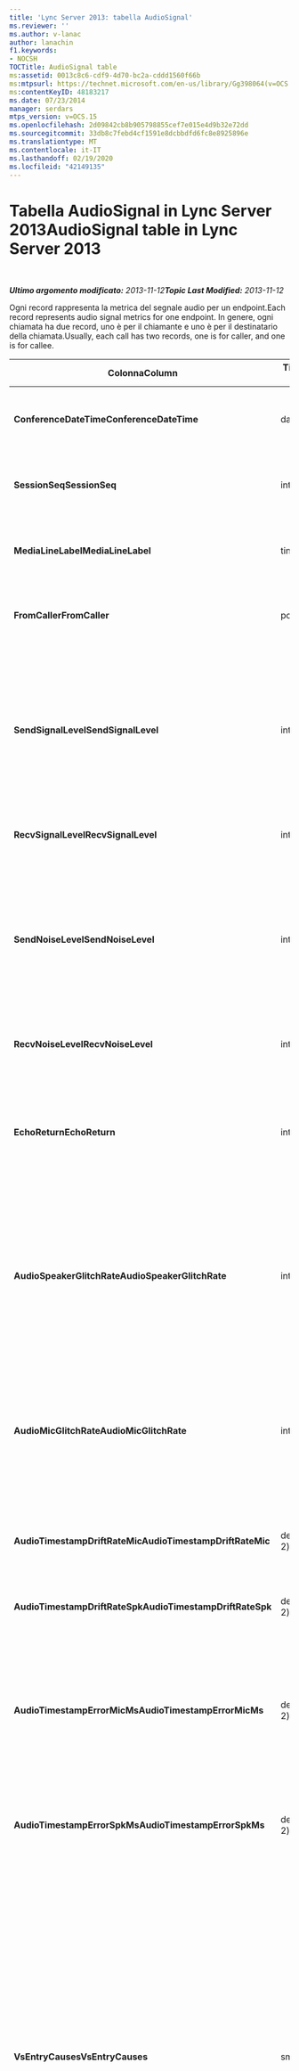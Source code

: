 ```yaml
---
title: 'Lync Server 2013: tabella AudioSignal'
ms.reviewer: ''
ms.author: v-lanac
author: lanachin
f1.keywords:
- NOCSH
TOCTitle: AudioSignal table
ms:assetid: 0013c8c6-cdf9-4d70-bc2a-cddd1560f66b
ms:mtpsurl: https://technet.microsoft.com/en-us/library/Gg398064(v=OCS.15)
ms:contentKeyID: 48183217
ms.date: 07/23/2014
manager: serdars
mtps_version: v=OCS.15
ms.openlocfilehash: 2d09842cb8b905798855cef7e015e4d9b32e72dd
ms.sourcegitcommit: 33db8c7febd4cf1591e8dcbbdfd6fc8e8925896e
ms.translationtype: MT
ms.contentlocale: it-IT
ms.lasthandoff: 02/19/2020
ms.locfileid: "42149135"
---
```

<div data-xmlns="http://www.w3.org/1999/xhtml">

<div class="topic" data-xmlns="http://www.w3.org/1999/xhtml" data-msxsl="urn:schemas-microsoft-com:xslt" data-cs="http://msdn.microsoft.com/">

<div data-asp="https://msdn2.microsoft.com/asp">

# <a name="audiosignal-table-in-lync-server-2013"></a><span data-ttu-id="7ffef-102">Tabella AudioSignal in Lync Server 2013</span><span class="sxs-lookup"><span data-stu-id="7ffef-102">AudioSignal table in Lync Server 2013</span></span>

</div>

<div id="mainSection">

<div id="mainBody">

<span> </span>

<span data-ttu-id="7ffef-103">_**Ultimo argomento modificato:** 2013-11-12_</span><span class="sxs-lookup"><span data-stu-id="7ffef-103">_**Topic Last Modified:** 2013-11-12_</span></span>

<span data-ttu-id="7ffef-104">Ogni record rappresenta la metrica del segnale audio per un endpoint.</span><span class="sxs-lookup"><span data-stu-id="7ffef-104">Each record represents audio signal metrics for one endpoint.</span></span> <span data-ttu-id="7ffef-105">In genere, ogni chiamata ha due record, uno è per il chiamante e uno è per il destinatario della chiamata.</span><span class="sxs-lookup"><span data-stu-id="7ffef-105">Usually, each call has two records, one is for caller, and one is for callee.</span></span>


<table>
<colgroup>
<col style="width: 25%" />
<col style="width: 25%" />
<col style="width: 25%" />
<col style="width: 25%" />
</colgroup>
<thead>
<tr class="header">
<th><span data-ttu-id="7ffef-106"><strong>Colonna</strong></span><span class="sxs-lookup"><span data-stu-id="7ffef-106"><strong>Column</strong></span></span></th>
<th><span data-ttu-id="7ffef-107"><strong>Tipo di dati</strong></span><span class="sxs-lookup"><span data-stu-id="7ffef-107"><strong>Data Type</strong></span></span></th>
<th><span data-ttu-id="7ffef-108"><strong>Chiave/indice</strong></span><span class="sxs-lookup"><span data-stu-id="7ffef-108"><strong>Key/Index</strong></span></span></th>
<th><span data-ttu-id="7ffef-109"><strong>Dettagli</strong></span><span class="sxs-lookup"><span data-stu-id="7ffef-109"><strong>Details</strong></span></span></th>
</tr>
</thead>
<tbody>
<tr class="odd">
<td><p><span data-ttu-id="7ffef-110"><strong>ConferenceDateTime</strong></span><span class="sxs-lookup"><span data-stu-id="7ffef-110"><strong>ConferenceDateTime</strong></span></span></p></td>
<td><p><span data-ttu-id="7ffef-111">datetime</span><span class="sxs-lookup"><span data-stu-id="7ffef-111">datetime</span></span></p></td>
<td><p><span data-ttu-id="7ffef-112">Principale</span><span class="sxs-lookup"><span data-stu-id="7ffef-112">Primary</span></span></p></td>
<td><p><span data-ttu-id="7ffef-113">A cui viene fatto riferimento dalla <a href="lync-server-2013-medialine-table.md">Tabella MediaLine in Lync Server 2013</a>.</span><span class="sxs-lookup"><span data-stu-id="7ffef-113">Referenced from the <a href="lync-server-2013-medialine-table.md">MediaLine table in Lync Server 2013</a>.</span></span></p></td>
</tr>
<tr class="even">
<td><p><span data-ttu-id="7ffef-114"><strong>SessionSeq</strong></span><span class="sxs-lookup"><span data-stu-id="7ffef-114"><strong>SessionSeq</strong></span></span></p></td>
<td><p><span data-ttu-id="7ffef-115">int</span><span class="sxs-lookup"><span data-stu-id="7ffef-115">int</span></span></p></td>
<td><p><span data-ttu-id="7ffef-116">Principale</span><span class="sxs-lookup"><span data-stu-id="7ffef-116">Primary</span></span></p></td>
<td><p><span data-ttu-id="7ffef-117">A cui viene fatto riferimento dalla <a href="lync-server-2013-medialine-table.md">Tabella MediaLine in Lync Server 2013</a>.</span><span class="sxs-lookup"><span data-stu-id="7ffef-117">Referenced from the <a href="lync-server-2013-medialine-table.md">MediaLine table in Lync Server 2013</a>.</span></span></p></td>
</tr>
<tr class="odd">
<td><p><span data-ttu-id="7ffef-118"><strong>MediaLineLabel</strong></span><span class="sxs-lookup"><span data-stu-id="7ffef-118"><strong>MediaLineLabel</strong></span></span></p></td>
<td><p><span data-ttu-id="7ffef-119">tinyint</span><span class="sxs-lookup"><span data-stu-id="7ffef-119">tinyint</span></span></p></td>
<td><p><span data-ttu-id="7ffef-120">Principale</span><span class="sxs-lookup"><span data-stu-id="7ffef-120">Primary</span></span></p></td>
<td><p><span data-ttu-id="7ffef-121">A cui viene fatto riferimento dalla <a href="lync-server-2013-medialine-table.md">Tabella MediaLine in Lync Server 2013</a>.</span><span class="sxs-lookup"><span data-stu-id="7ffef-121">Referenced from the <a href="lync-server-2013-medialine-table.md">MediaLine table in Lync Server 2013</a>.</span></span></p></td>
</tr>
<tr class="even">
<td><p><span data-ttu-id="7ffef-122"><strong>FromCaller</strong></span><span class="sxs-lookup"><span data-stu-id="7ffef-122"><strong>FromCaller</strong></span></span></p></td>
<td><p><span data-ttu-id="7ffef-123">po'</span><span class="sxs-lookup"><span data-stu-id="7ffef-123">bit</span></span></p></td>
<td><p><span data-ttu-id="7ffef-124">Principale</span><span class="sxs-lookup"><span data-stu-id="7ffef-124">Primary</span></span></p></td>
<td><p><span data-ttu-id="7ffef-125">0: dati del destinatario della chiamata</span><span class="sxs-lookup"><span data-stu-id="7ffef-125">0: Callee’s data</span></span></p>
<p><span data-ttu-id="7ffef-126">1: dati del chiamante</span><span class="sxs-lookup"><span data-stu-id="7ffef-126">1: Caller’s data</span></span></p></td>
</tr>
<tr class="odd">
<td><p><span data-ttu-id="7ffef-127"><strong>SendSignalLevel</strong></span><span class="sxs-lookup"><span data-stu-id="7ffef-127"><strong>SendSignalLevel</strong></span></span></p></td>
<td><p><span data-ttu-id="7ffef-128">int</span><span class="sxs-lookup"><span data-stu-id="7ffef-128">int</span></span></p></td>
<td><p> </p></td>
<td><p><span data-ttu-id="7ffef-129">Rappresenta il livello di segnale audio post-analogico di controllo del guadagno.</span><span class="sxs-lookup"><span data-stu-id="7ffef-129">Represents the Post-Analog Gain Control audio signal level.</span></span> <span data-ttu-id="7ffef-130">L'unità di misura per questa metrica è dBmo.</span><span class="sxs-lookup"><span data-stu-id="7ffef-130">The unit for this metric is dBmo.</span></span> <span data-ttu-id="7ffef-131">Per una qualità accettabile, il valore deve essere almeno pari a 30 dBmo.</span><span class="sxs-lookup"><span data-stu-id="7ffef-131">For acceptable quality, it should be at least 30 dBmo.</span></span> <span data-ttu-id="7ffef-132">Questa metrica non è riportata da telefoni IP o A/V Conferencing Server.</span><span class="sxs-lookup"><span data-stu-id="7ffef-132">This metric is not reported by the A/V Conferencing Server or IP phones.</span></span></p></td>
</tr>
<tr class="even">
<td><p><span data-ttu-id="7ffef-133"><strong>RecvSignalLevel</strong></span><span class="sxs-lookup"><span data-stu-id="7ffef-133"><strong>RecvSignalLevel</strong></span></span></p></td>
<td><p><span data-ttu-id="7ffef-134">int</span><span class="sxs-lookup"><span data-stu-id="7ffef-134">int</span></span></p></td>
<td><p> </p></td>
<td><p><span data-ttu-id="7ffef-135">Vedere SendSignalLevel.</span><span class="sxs-lookup"><span data-stu-id="7ffef-135">See SendSignalLevel.</span></span></p></td>
</tr>
<tr class="odd">
<td><p><span data-ttu-id="7ffef-136"><strong>SendNoiseLevel</strong></span><span class="sxs-lookup"><span data-stu-id="7ffef-136"><strong>SendNoiseLevel</strong></span></span></p></td>
<td><p><span data-ttu-id="7ffef-137">int</span><span class="sxs-lookup"><span data-stu-id="7ffef-137">int</span></span></p></td>
<td><p> </p></td>
<td><p><span data-ttu-id="7ffef-138">Rappresenta il livello di rumore del controllo di guadagno post-analogico.</span><span class="sxs-lookup"><span data-stu-id="7ffef-138">Represents the Post-Analog Gain Control audio noise level.</span></span> <span data-ttu-id="7ffef-139">L'unità di misura per questa metrica è dBmo.</span><span class="sxs-lookup"><span data-stu-id="7ffef-139">The unit for this metric is dBmo.</span></span> <span data-ttu-id="7ffef-140">Per una qualità accettabile, il valore deve essere inferiore a 35 dBmo.</span><span class="sxs-lookup"><span data-stu-id="7ffef-140">For acceptable quality, it should be less than 35 dBmo.</span></span> <span data-ttu-id="7ffef-141">Questa metrica non è riportata da telefoni IP o A/V Conferencing Server.</span><span class="sxs-lookup"><span data-stu-id="7ffef-141">This metric is not reported by the A/V Conferencing Server or IP phones.</span></span></p></td>
</tr>
<tr class="even">
<td><p><span data-ttu-id="7ffef-142"><strong>RecvNoiseLevel</strong></span><span class="sxs-lookup"><span data-stu-id="7ffef-142"><strong>RecvNoiseLevel</strong></span></span></p></td>
<td><p><span data-ttu-id="7ffef-143">int</span><span class="sxs-lookup"><span data-stu-id="7ffef-143">int</span></span></p></td>
<td><p> </p></td>
<td><p><span data-ttu-id="7ffef-144">Vedere SendNoiseLevel.</span><span class="sxs-lookup"><span data-stu-id="7ffef-144">See SendNoiseLevel.</span></span></p></td>
</tr>
<tr class="odd">
<td><p><span data-ttu-id="7ffef-145"><strong>EchoReturn</strong></span><span class="sxs-lookup"><span data-stu-id="7ffef-145"><strong>EchoReturn</strong></span></span></p></td>
<td><p><span data-ttu-id="7ffef-146">int</span><span class="sxs-lookup"><span data-stu-id="7ffef-146">int</span></span></p></td>
<td><p> </p></td>
<td><p><span data-ttu-id="7ffef-147">Metrica di miglioramento della perdita di rendimento eco.</span><span class="sxs-lookup"><span data-stu-id="7ffef-147">Echo Return Loss Enhancement metric.</span></span> <span data-ttu-id="7ffef-148">L'unità di misura per questa metrica è dB.</span><span class="sxs-lookup"><span data-stu-id="7ffef-148">The unit for this metric is dB.</span></span> <span data-ttu-id="7ffef-149">I valori più bassi rappresentano un'eco minore.</span><span class="sxs-lookup"><span data-stu-id="7ffef-149">Lower values represent less echo.</span></span> <span data-ttu-id="7ffef-150">Questa metrica non è riportata da telefoni IP o A/V Conferencing Server.</span><span class="sxs-lookup"><span data-stu-id="7ffef-150">This metric is not reported by the A/V Conferencing Server or IP phones.</span></span></p></td>
</tr>
<tr class="even">
<td><p><span data-ttu-id="7ffef-151"><strong>AudioSpeakerGlitchRate</strong></span><span class="sxs-lookup"><span data-stu-id="7ffef-151"><strong>AudioSpeakerGlitchRate</strong></span></span></p></td>
<td><p><span data-ttu-id="7ffef-152">int</span><span class="sxs-lookup"><span data-stu-id="7ffef-152">int</span></span></p></td>
<td><p> </p></td>
<td><p><span data-ttu-id="7ffef-153">Glitch medi per cinque minuti per il rendering degli altoparlanti.</span><span class="sxs-lookup"><span data-stu-id="7ffef-153">Average glitches per five minutes for the loudspeaker rendering.</span></span> <span data-ttu-id="7ffef-154">Per una buona qualità, il valore deve essere inferiore a 1 ogni 5 minuti.</span><span class="sxs-lookup"><span data-stu-id="7ffef-154">For good quality, this should be less than one per five minutes.</span></span> <span data-ttu-id="7ffef-155">Questa metrica non è riportata da A/V Conferencing Server, Mediation Server o telefoni IP.</span><span class="sxs-lookup"><span data-stu-id="7ffef-155">Not reported by A/V Conferencing Servers, Mediation Servers, or IP phones.</span></span></p></td>
</tr>
<tr class="odd">
<td><p><span data-ttu-id="7ffef-156"><strong>AudioMicGlitchRate</strong></span><span class="sxs-lookup"><span data-stu-id="7ffef-156"><strong>AudioMicGlitchRate</strong></span></span></p></td>
<td><p><span data-ttu-id="7ffef-157">int</span><span class="sxs-lookup"><span data-stu-id="7ffef-157">int</span></span></p></td>
<td><p> </p></td>
<td><p><span data-ttu-id="7ffef-158">Glitch media per cinque minuti per l'acquisizione del microfono.</span><span class="sxs-lookup"><span data-stu-id="7ffef-158">Average glitches per five minutes for the microphone capture.</span></span> <span data-ttu-id="7ffef-159">Per una buona qualità, il valore deve essere inferiore a 1 ogni 5 minuti.</span><span class="sxs-lookup"><span data-stu-id="7ffef-159">For good quality this should be less than one per five minutes.</span></span> <span data-ttu-id="7ffef-160">Questa metrica non è riportata da A/V Conferencing Server, Mediation Server o telefoni IP.</span><span class="sxs-lookup"><span data-stu-id="7ffef-160">Not reported by A/V Conferencing Servers, Mediation Servers, or IP phones.</span></span></p></td>
</tr>
<tr class="even">
<td><p><span data-ttu-id="7ffef-161"><strong>AudioTimestampDriftRateMic</strong></span><span class="sxs-lookup"><span data-stu-id="7ffef-161"><strong>AudioTimestampDriftRateMic</strong></span></span></p></td>
<td><p><span data-ttu-id="7ffef-162">decimale (9, 2)</span><span class="sxs-lookup"><span data-stu-id="7ffef-162">decimal(9,2)</span></span></p></td>
<td><p> </p></td>
<td><p><span data-ttu-id="7ffef-163">Velocità della deriva del clock del dispositivo microfono rispetto al clock della CPU.</span><span class="sxs-lookup"><span data-stu-id="7ffef-163">Microphone device clock drift rate, relative to CPU clock.</span></span></p></td>
</tr>
<tr class="odd">
<td><p><span data-ttu-id="7ffef-164"><strong>AudioTimestampDriftRateSpk</strong></span><span class="sxs-lookup"><span data-stu-id="7ffef-164"><strong>AudioTimestampDriftRateSpk</strong></span></span></p></td>
<td><p><span data-ttu-id="7ffef-165">decimale (9, 2)</span><span class="sxs-lookup"><span data-stu-id="7ffef-165">decimal(9,2)</span></span></p></td>
<td><p> </p></td>
<td><p><span data-ttu-id="7ffef-166">Velocità della deriva del dispositivo di altoparlanti, rispetto al clock della CPU.</span><span class="sxs-lookup"><span data-stu-id="7ffef-166">Speaker device clock drift rate, relative to CPU clock.</span></span></p></td>
</tr>
<tr class="even">
<td><p><span data-ttu-id="7ffef-167"><strong>AudioTimestampErrorMicMs</strong></span><span class="sxs-lookup"><span data-stu-id="7ffef-167"><strong>AudioTimestampErrorMicMs</strong></span></span></p></td>
<td><p><span data-ttu-id="7ffef-168">decimale (9, 2)</span><span class="sxs-lookup"><span data-stu-id="7ffef-168">decimal(9,2)</span></span></p></td>
<td><p> </p></td>
<td><p><span data-ttu-id="7ffef-169">Velocità della deriva del dispositivo di altoparlanti, rispetto al clock della CPU.</span><span class="sxs-lookup"><span data-stu-id="7ffef-169">Speaker device clock drift rate, relative to CPU clock.</span></span></p>
<p><span data-ttu-id="7ffef-170">Media di errore del timestamp, in millisecondi, del flusso di acquisizione del microfono negli ultimi 20 secondi della chiamata.</span><span class="sxs-lookup"><span data-stu-id="7ffef-170">Average microphone capture stream time stamp error, in milliseconds, in the last 20 seconds of the call.</span></span></p></td>
</tr>
<tr class="odd">
<td><p><span data-ttu-id="7ffef-171"><strong>AudioTimestampErrorSpkMs</strong></span><span class="sxs-lookup"><span data-stu-id="7ffef-171"><strong>AudioTimestampErrorSpkMs</strong></span></span></p></td>
<td><p><span data-ttu-id="7ffef-172">decimale (9, 2)</span><span class="sxs-lookup"><span data-stu-id="7ffef-172">decimal(9,2)</span></span></p></td>
<td><p> </p></td>
<td><p><span data-ttu-id="7ffef-173">Errore medio del timestamp del flusso di rendering dell'altoparlante, in millisecondi, negli ultimi 20 secondi della chiamata.</span><span class="sxs-lookup"><span data-stu-id="7ffef-173">Average speaker render stream time stamp error, in milliseconds, in the last 20 seconds of the call.</span></span></p></td>
</tr>
<tr class="even">
<td><p><span data-ttu-id="7ffef-174"><strong>VsEntryCauses</strong></span><span class="sxs-lookup"><span data-stu-id="7ffef-174"><strong>VsEntryCauses</strong></span></span></p></td>
<td><p><span data-ttu-id="7ffef-175">smallint</span><span class="sxs-lookup"><span data-stu-id="7ffef-175">smallint</span></span></p></td>
<td><p> </p></td>
<td><p><span data-ttu-id="7ffef-176">La commutazione vocale è una modalità half-duplex con possibilità di interruzione ridotta.</span><span class="sxs-lookup"><span data-stu-id="7ffef-176">Voice switch is a half-duplex mode with reduced interruption ability.</span></span> <span data-ttu-id="7ffef-177">Cause della voce del commutatore vocale:</span><span class="sxs-lookup"><span data-stu-id="7ffef-177">Causes of voice switch entry:</span></span></p>
<p><span data-ttu-id="7ffef-178">ENTER_VS_BADTS 0X01</span><span class="sxs-lookup"><span data-stu-id="7ffef-178">ENTER_VS_BADTS 0x01</span></span></p>
<p><span data-ttu-id="7ffef-179">ENTER_VS_ECHO 0x02</span><span class="sxs-lookup"><span data-stu-id="7ffef-179">ENTER_VS_ECHO 0x02</span></span></p>
<p><span data-ttu-id="7ffef-180">ENTER_VS_FORCEORCONVERGENCE 0X04</span><span class="sxs-lookup"><span data-stu-id="7ffef-180">ENTER_VS_FORCEORCONVERGENCE 0x04</span></span></p>
<p><span data-ttu-id="7ffef-181">ENTER_VS_DNLP 0x08</span><span class="sxs-lookup"><span data-stu-id="7ffef-181">ENTER_VS_DNLP 0x08</span></span></p>
<p><span data-ttu-id="7ffef-182">La causa può essere una combinazione di queste singole cause.</span><span class="sxs-lookup"><span data-stu-id="7ffef-182">The cause can be a combination of those individual causes.</span></span> <span data-ttu-id="7ffef-183">ENTER_VS_FORCEORCONVERGENCE può essere abilitato solo da RegKey a scopo di test.</span><span class="sxs-lookup"><span data-stu-id="7ffef-183">ENTER_VS_FORCEORCONVERGENCE can only be enabled by regkey for test purpose.</span></span></p>
<p><span data-ttu-id="7ffef-184">Il tipo di dati per questa colonna è stato modificato in Microsoft Lync Server 2013.</span><span class="sxs-lookup"><span data-stu-id="7ffef-184">The data type for this column was changed in Microsoft Lync Server 2013.</span></span></p></td>
</tr>
<tr class="odd">
<td><p><span data-ttu-id="7ffef-185"><strong>EchoEventCauses</strong></span><span class="sxs-lookup"><span data-stu-id="7ffef-185"><strong>EchoEventCauses</strong></span></span></p></td>
<td><p><span data-ttu-id="7ffef-186">tinyint</span><span class="sxs-lookup"><span data-stu-id="7ffef-186">tinyint</span></span></p></td>
<td><p> </p></td>
<td><p><span data-ttu-id="7ffef-187">Cause di un evento Echo:</span><span class="sxs-lookup"><span data-stu-id="7ffef-187">Causes of an echo event:</span></span></p>
<p><span data-ttu-id="7ffef-188">ECHO_EVENT_BAD_TIMESTAMP 0x01</span><span class="sxs-lookup"><span data-stu-id="7ffef-188">ECHO_EVENT_BAD_TIMESTAMP 0x01</span></span></p>
<p><span data-ttu-id="7ffef-189">ECHO_EVENT_POSTAEC_ECHO 0X02</span><span class="sxs-lookup"><span data-stu-id="7ffef-189">ECHO_EVENT_POSTAEC_ECHO 0x02</span></span></p>
<p><span data-ttu-id="7ffef-190">ECHO_EVENT_ANLP 0x04</span><span class="sxs-lookup"><span data-stu-id="7ffef-190">ECHO_EVENT_ANLP 0x04</span></span></p>
<p><span data-ttu-id="7ffef-191">ECHO_EVENT_DNLP 0x08</span><span class="sxs-lookup"><span data-stu-id="7ffef-191">ECHO_EVENT_DNLP 0x08</span></span></p>
<p><span data-ttu-id="7ffef-192">ECHO_EVENT_MIC_CLIPPING 0X10</span><span class="sxs-lookup"><span data-stu-id="7ffef-192">ECHO_EVENT_MIC_CLIPPING 0x10</span></span></p>
<p><span data-ttu-id="7ffef-193">ECHO_EVENT_BAD_STATE 0x20</span><span class="sxs-lookup"><span data-stu-id="7ffef-193">ECHO_EVENT_BAD_STATE 0x20</span></span></p>
<p><span data-ttu-id="7ffef-194">La causa può essere una combinazione di queste singole cause.</span><span class="sxs-lookup"><span data-stu-id="7ffef-194">The cause can be a combination of those individual causes.</span></span></p></td>
</tr>
<tr class="even">
<td><p><span data-ttu-id="7ffef-195"><strong>EchoPercentMicIn</strong></span><span class="sxs-lookup"><span data-stu-id="7ffef-195"><strong>EchoPercentMicIn</strong></span></span></p></td>
<td><p><span data-ttu-id="7ffef-196">Decimal (5, 2)</span><span class="sxs-lookup"><span data-stu-id="7ffef-196">decimal(5,2)</span></span></p></td>
<td><p> </p></td>
<td><p><span data-ttu-id="7ffef-197">Percentuale del tempo in cui è stata rilevata eco nel flusso di acquisizione del microfono.</span><span class="sxs-lookup"><span data-stu-id="7ffef-197">Percentage of time when echo was detected in the microphone capture stream.</span></span> <span data-ttu-id="7ffef-198">In genere, i valori sono bassi per gli auricolari o i telefoni e sono più alti per i telefoni speaker o per gli altoparlanti autonomi.</span><span class="sxs-lookup"><span data-stu-id="7ffef-198">Typically, values are low for headsets or handsets, and higher for speaker phones or stand-alone speakers.</span></span> <span data-ttu-id="7ffef-199">Per i dispositivi che supportano l'annullamento dell'eco acustica di bordo, i valori elevati indicano una perdita di eco.</span><span class="sxs-lookup"><span data-stu-id="7ffef-199">For devices that support on-board acoustic echo cancellation, high values indicate echo leak.</span></span> <span data-ttu-id="7ffef-200">Per gli altri dispositivi, questa metrica non deve essere utilizzata per valutare la qualità del dispositivo.</span><span class="sxs-lookup"><span data-stu-id="7ffef-200">For other devices, this metric should not be used to evaluate device quality.</span></span></p></td>
</tr>
<tr class="odd">
<td><p><span data-ttu-id="7ffef-201"><strong>EchoPercentSend</strong></span><span class="sxs-lookup"><span data-stu-id="7ffef-201"><strong>EchoPercentSend</strong></span></span></p></td>
<td><p><span data-ttu-id="7ffef-202">Decimal (5, 2)</span><span class="sxs-lookup"><span data-stu-id="7ffef-202">decimal(5,2)</span></span></p></td>
<td></td>
<td><p><span data-ttu-id="7ffef-203">Percentuale di tempo in cui l'eco viene rilevata nel flusso inviato.</span><span class="sxs-lookup"><span data-stu-id="7ffef-203">Percentage of time when echo is detected in sent stream.</span></span> <span data-ttu-id="7ffef-204">Un'elevata percentuale di eco nei flussi di invio è un'indicazione della perdita di eco.</span><span class="sxs-lookup"><span data-stu-id="7ffef-204">High echo percentage in send streams an indication of echo leak.</span></span></p></td>
</tr>
<tr class="even">
<td><p><span data-ttu-id="7ffef-205"><strong>RxAGCSignalLevel</strong></span><span class="sxs-lookup"><span data-stu-id="7ffef-205"><strong>RxAGCSignalLevel</strong></span></span></p></td>
<td><p><span data-ttu-id="7ffef-206">int</span><span class="sxs-lookup"><span data-stu-id="7ffef-206">int</span></span></p></td>
<td><p> </p></td>
<td><p><span data-ttu-id="7ffef-207">Livello di segnale ricevuto sul Mediation Server dal gateway. Questo è valido solo per il Mediation Server.</span><span class="sxs-lookup"><span data-stu-id="7ffef-207">Received signal level on the Mediation Server from the Gateway; this applies only to the Mediation Server.</span></span> <span data-ttu-id="7ffef-208">L'unità di misura per questa metrica è dBoV.</span><span class="sxs-lookup"><span data-stu-id="7ffef-208">The unit of this metric is dBoV.</span></span> <span data-ttu-id="7ffef-209">Per una buona qualità, l'intervallo accettabile dovrebbe essere [-30 a-18] dBoV.</span><span class="sxs-lookup"><span data-stu-id="7ffef-209">For good quality, the acceptable range should be [-30 to -18] dBoV.</span></span></p></td>
</tr>
<tr class="odd">
<td><p><span data-ttu-id="7ffef-210"><strong>RxAGCNoiseLevel</strong></span><span class="sxs-lookup"><span data-stu-id="7ffef-210"><strong>RxAGCNoiseLevel</strong></span></span></p></td>
<td><p><span data-ttu-id="7ffef-211">int</span><span class="sxs-lookup"><span data-stu-id="7ffef-211">int</span></span></p></td>
<td><p> </p></td>
<td><p><span data-ttu-id="7ffef-212">Livello di segnale ricevuto sul Mediation Server dal gateway.</span><span class="sxs-lookup"><span data-stu-id="7ffef-212">Received signal level on the Mediation Server from the Gateway.</span></span> <span data-ttu-id="7ffef-213">Si applica solo al Mediation Server.</span><span class="sxs-lookup"><span data-stu-id="7ffef-213">This applies only to the Mediation Server.</span></span> <span data-ttu-id="7ffef-214">L'unità di misura per questa metrica è dBoV.</span><span class="sxs-lookup"><span data-stu-id="7ffef-214">The unit of this metric is dBoV.</span></span> <span data-ttu-id="7ffef-215">Per una buona qualità, il valore accettabile deve essere inferiore a -50 dBoV.</span><span class="sxs-lookup"><span data-stu-id="7ffef-215">For good quality, the acceptable range should be less than -50 dBoV.</span></span></p></td>
</tr>
<tr class="even">
<td><p><span data-ttu-id="7ffef-216"><strong>RxAvgAGCGain</strong></span><span class="sxs-lookup"><span data-stu-id="7ffef-216"><strong>RxAvgAGCGain</strong></span></span></p></td>
<td><p><span data-ttu-id="7ffef-217">int</span><span class="sxs-lookup"><span data-stu-id="7ffef-217">int</span></span></p></td>
<td><p> </p></td>
<td><p><span data-ttu-id="7ffef-218">Controllo di guadagno automatico (AGC) sul server di Mediation Side.</span><span class="sxs-lookup"><span data-stu-id="7ffef-218">Automatic gain control (AGC) on the Mediation Server side.</span></span></p></td>
</tr>
<tr class="odd">
<td><p><span data-ttu-id="7ffef-219"><strong>InitialSignalLevelRMS</strong></span><span class="sxs-lookup"><span data-stu-id="7ffef-219"><strong>InitialSignalLevelRMS</strong></span></span></p></td>
<td><p><span data-ttu-id="7ffef-220">galleggiante</span><span class="sxs-lookup"><span data-stu-id="7ffef-220">float</span></span></p></td>
<td><p> </p></td>
<td><p><span data-ttu-id="7ffef-221">Il quadrato medio radice (RMS) del segnale in ingresso fino ai primi 30 secondi della chiamata.</span><span class="sxs-lookup"><span data-stu-id="7ffef-221">The root mean square (RMS) of the incoming signal of up to the first 30 seconds of the call.</span></span></p></td>
</tr>
<tr class="even">
<td><p><span data-ttu-id="7ffef-222"><strong>RecvSignalLevelCh1</strong></span><span class="sxs-lookup"><span data-stu-id="7ffef-222"><strong>RecvSignalLevelCh1</strong></span></span></p></td>
<td><p><span data-ttu-id="7ffef-223">int</span><span class="sxs-lookup"><span data-stu-id="7ffef-223">int</span></span></p></td>
<td></td>
<td><p><span data-ttu-id="7ffef-224">Livello di segnale ricevuto sul canale 1.</span><span class="sxs-lookup"><span data-stu-id="7ffef-224">Signal level as received on channel 1.</span></span></p>
<p><span data-ttu-id="7ffef-225">Questa colonna è stata introdotta in Microsoft Lync Server 2013.</span><span class="sxs-lookup"><span data-stu-id="7ffef-225">This column was introduced in Microsoft Lync Server 2013.</span></span></p></td>
</tr>
<tr class="odd">
<td><p><span data-ttu-id="7ffef-226"><strong>RecvSignalLevelCh2</strong></span><span class="sxs-lookup"><span data-stu-id="7ffef-226"><strong>RecvSignalLevelCh2</strong></span></span></p></td>
<td><p><span data-ttu-id="7ffef-227">int</span><span class="sxs-lookup"><span data-stu-id="7ffef-227">int</span></span></p></td>
<td></td>
<td><p><span data-ttu-id="7ffef-228">Livello di segnale ricevuto sul canale 2.</span><span class="sxs-lookup"><span data-stu-id="7ffef-228">Signal level as received on channel 2.</span></span></p>
<p><span data-ttu-id="7ffef-229">Questa colonna è stata introdotta in Microsoft Lync Server 2013.</span><span class="sxs-lookup"><span data-stu-id="7ffef-229">This column was introduced in Microsoft Lync Server 2013.</span></span></p></td>
</tr>
<tr class="even">
<td><p><span data-ttu-id="7ffef-230"><strong>RecvNoiseLevelCh1</strong></span><span class="sxs-lookup"><span data-stu-id="7ffef-230"><strong>RecvNoiseLevelCh1</strong></span></span></p></td>
<td><p><span data-ttu-id="7ffef-231">int</span><span class="sxs-lookup"><span data-stu-id="7ffef-231">int</span></span></p></td>
<td></td>
<td><p><span data-ttu-id="7ffef-232">Livello di rumore ricevuto sul canale 1.</span><span class="sxs-lookup"><span data-stu-id="7ffef-232">Noise level as received on channel 1.</span></span></p>
<p><span data-ttu-id="7ffef-233">Questa colonna è stata introdotta in Microsoft Lync Server 2013.</span><span class="sxs-lookup"><span data-stu-id="7ffef-233">This column was introduced in Microsoft Lync Server 2013.</span></span></p></td>
</tr>
<tr class="odd">
<td><p><span data-ttu-id="7ffef-234"><strong>RecvNoiseLevelCh2</strong></span><span class="sxs-lookup"><span data-stu-id="7ffef-234"><strong>RecvNoiseLevelCh2</strong></span></span></p></td>
<td><p><span data-ttu-id="7ffef-235">int</span><span class="sxs-lookup"><span data-stu-id="7ffef-235">int</span></span></p></td>
<td></td>
<td><p><span data-ttu-id="7ffef-236">Livello di rumore ricevuto sul canale 2.</span><span class="sxs-lookup"><span data-stu-id="7ffef-236">Noise level as received on channel 2.</span></span></p>
<p><span data-ttu-id="7ffef-237">Questa colonna è stata introdotta in Microsoft Lync Server 2013.</span><span class="sxs-lookup"><span data-stu-id="7ffef-237">This column was introduced in Microsoft Lync Server 2013.</span></span></p></td>
</tr>
<tr class="even">
<td><p><span data-ttu-id="7ffef-238"><strong>SendSignalLevelCh1</strong></span><span class="sxs-lookup"><span data-stu-id="7ffef-238"><strong>SendSignalLevelCh1</strong></span></span></p></td>
<td><p><span data-ttu-id="7ffef-239">int</span><span class="sxs-lookup"><span data-stu-id="7ffef-239">int</span></span></p></td>
<td></td>
<td><p><span data-ttu-id="7ffef-240">Livello di segnale inviato sul canale 1.</span><span class="sxs-lookup"><span data-stu-id="7ffef-240">Signal level as sent on channel 1.</span></span></p>
<p><span data-ttu-id="7ffef-241">Questa colonna è stata introdotta in Microsoft Lync Server 2013.</span><span class="sxs-lookup"><span data-stu-id="7ffef-241">This column was introduced in Microsoft Lync Server 2013.</span></span></p></td>
</tr>
<tr class="odd">
<td><p><span data-ttu-id="7ffef-242"><strong>SendSignalLevelCh2</strong></span><span class="sxs-lookup"><span data-stu-id="7ffef-242"><strong>SendSignalLevelCh2</strong></span></span></p></td>
<td><p><span data-ttu-id="7ffef-243">int</span><span class="sxs-lookup"><span data-stu-id="7ffef-243">int</span></span></p></td>
<td></td>
<td><p><span data-ttu-id="7ffef-244">Livello di segnale inviato sul canale 2.</span><span class="sxs-lookup"><span data-stu-id="7ffef-244">Signal level as sent on channel 2.</span></span></p>
<p><span data-ttu-id="7ffef-245">Questa colonna è stata introdotta in Microsoft Lync Server 2013.</span><span class="sxs-lookup"><span data-stu-id="7ffef-245">This column was introduced in Microsoft Lync Server 2013.</span></span></p></td>
</tr>
<tr class="even">
<td><p><span data-ttu-id="7ffef-246"><strong>SendNoiseLevelCh1</strong></span><span class="sxs-lookup"><span data-stu-id="7ffef-246"><strong>SendNoiseLevelCh1</strong></span></span></p></td>
<td><p><span data-ttu-id="7ffef-247">int</span><span class="sxs-lookup"><span data-stu-id="7ffef-247">int</span></span></p></td>
<td></td>
<td><p><span data-ttu-id="7ffef-248">Livello di rumore inviato sul canale 1.</span><span class="sxs-lookup"><span data-stu-id="7ffef-248">Noise level as sent on channel 1.</span></span></p>
<p><span data-ttu-id="7ffef-249">Questa colonna è stata introdotta in Microsoft Lync Server 2013.</span><span class="sxs-lookup"><span data-stu-id="7ffef-249">This column was introduced in Microsoft Lync Server 2013.</span></span></p></td>
</tr>
<tr class="odd">
<td><p><span data-ttu-id="7ffef-250"><strong>SendNoiseLevelCh2</strong></span><span class="sxs-lookup"><span data-stu-id="7ffef-250"><strong>SendNoiseLevelCh2</strong></span></span></p></td>
<td><p><span data-ttu-id="7ffef-251">int</span><span class="sxs-lookup"><span data-stu-id="7ffef-251">int</span></span></p></td>
<td></td>
<td><p><span data-ttu-id="7ffef-252">Livello di rumore inviato sul canale 2.</span><span class="sxs-lookup"><span data-stu-id="7ffef-252">Noise level as sent on channel 2.</span></span></p>
<p><span data-ttu-id="7ffef-253">Questa colonna è stata introdotta in Microsoft Lync Server 2013.</span><span class="sxs-lookup"><span data-stu-id="7ffef-253">This column was introduced in Microsoft Lync Server 2013.</span></span></p></td>
</tr>
</tbody>
</table>


</div>

<span> </span>

</div>

</div>

</div>

